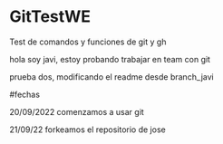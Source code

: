 # GitTestWE
Test de comandos y funciones de git y gh

hola soy javi, estoy probando trabajar en team con git

prueba dos, modificando el readme desde branch_javi

#fechas

20/09/2022 comenzamos a usar git 

21/09/22 forkeamos el repositorio de jose
